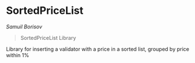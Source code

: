 # SortedPriceList

*Samuil Borisov*

> SortedPriceList Library

Library for inserting a validator with a price in a sorted list, grouped by price within 1%





